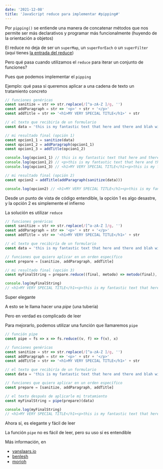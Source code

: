 ```yaml
---
date: '2021-12-08'
title: 'JavaScript reduce para implementar #pipping#'
---
```


Por `pipping()` se entiende una manera de concatenar métodos que nos permite ser más declarativos y programar más funcionalmente (huyendo de la orientación a objetos)

El reduce no deja de ser un `superMap`, un `superForEach` o un `superFilter` (aquí tienes [la entrada del reduce](/javascript-como-funciona-array-reduce))

Pero qué pasa cuando utilizamos el `reduce` para iterar un conjunto de funciones?

Pues que podemos implementar el `pipping`

Ejemplo: qué pasa si queremos aplicar a una cadena de texto un tratamiento concreto

```js
// funciones genéricas
const sanitize = str => str.replace(/[^a-zA-Z ]/g, '')
const addParagraph = str => '<p>' + str + '</p>'
const addTitle = str => '<h1>MY VERY SPECIAL TITLE</h1>' + str

// el texto que recibiría de un formulario
const data = 'this is my fantastic text that here and there and blah with a <a href="">forbidden link!!</a>'

// mi resultado final (opción 1)
const opcion1_1 = sanitize(data)
const opcion1_2 = addParagraph(opcion1_1)
const opcion1_3 = addTitle(opcion1_2)

console.log(opcion1_1) // this is my fantastic text that here and there and blah with a hrefa forbidden linka
console.log(opcion1_2) // <p>this is my fantastic text that here and there and blah with a hrefa forbidden linka</p>
console.log(opcion1_3) // <h1>MY VERY SPECIAL TITLE</h1><p>this is my fantastic text that here and there and blah with a hrefa forbidden linka</p>

// mi resultado final (opción 2)
const opcion2 = addTitle(addParagraph(sanitize(data)))

console.log(opcion2) // <h1>MY VERY SPECIAL TITLE</h1><p>this is my fantastic text that here and there and blah with a hrefa forbidden linka</p>
```

Desde un punto de vista de código entendible, la opción 1 es algo desastre, y la opción 2 es simplemente el infierno

La solución es utilizar `reduce`

```js
// funciones genéricas
const sanitize = str => str.replace(/[^a-zA-Z ]/g, '')
const addParagraph = str => '<p>' + str + '</p>'
const addTitle = str => '<h1>MY VERY SPECIAL TITLE</h1>' + str

// el texto que recibiría de un formulario
const data = 'this is my fantastic text that here and there and blah with a <a href="">forbidden link!!</a>'

// funciones que quiero aplicar en un orden específico
const prepare = [sanitize, addParagraph, addTitle]

// mi resultado final (opción 3)
const myFinalString = prepare.reduce((final, metodo) => metodo(final), data)

console.log(myFinalString)
// <h1>MY VERY SPECIAL TITLE</h1><p>this is my fantastic text that here and there and blah with a hrefa forbidden linka</p>
```

Super elegante

A esto se le llama hacer una _pipe_ (una tubería)

Pero en verdad es complicado de leer

Para mejorarlo, podemos utilizar una función que llamaremos `pipe`

```js
// función pipe
const pipe = fs => x => fs.reduce((v, f) => f(v), x)

// funciones genéricas
const sanitize = str => str.replace(/[^a-zA-Z ]/g, '')
const addParagraph = str => '<p>' + str + '</p>'
const addTitle = str => '<h1>MY VERY SPECIAL TITLE</h1>' + str

// el texto que recibiría de un formulario
const data = 'this is my fantastic text that here and there and blah with a <a href="">forbidden link!!</a>'

// funciones que quiero aplicar en un orden específico
const prepare = [sanitize, addParagraph, addTitle]

// el texto después de aplicarle mi tratamiento
const myFinalString = pipe(prepare)(data)

console.log(myFinalString)
// <h1>MY VERY SPECIAL TITLE</h1><p>this is my fantastic text that here and there and blah with a hrefa forbidden linka</p>
```

Ahora sí, es elegante y fácil de leer

La función `pipe` no es fácil de leer, pero su uso sí es entendible

Más información, en

- [vanslaars.io](https://vanslaars.io/blog/create-pipe-function/#complete-code)
- [benlesh](https://dev.to/benlesh/a-simple-explanation-of-functional-pipe-in-javascript-2hbj)
- [morioh](https://morioh.com/p/3cdedeb17367)
